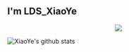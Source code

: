## I'm LDS_XiaoYe

<p align="center">
  <a href="https://skillicons.dev">
    <img src="https://skillicons.dev/icons?i=arduino,au,bash,bootstrap,c,cpp,clion,cloudflare,css,discord,docker,git,github,gradle,html,idea,java,js,linux,md,maven,mysql,netlify,nginx,npm,ps,php,postman,py,regex,sqlite,svg,vim,vscode,yarn&theme=light" />
  </a>
</p>

![XiaoYe's github stats](https://github-readme-stats.vercel.app/api?username=LDS-XiaoYe&show_icons=true)
